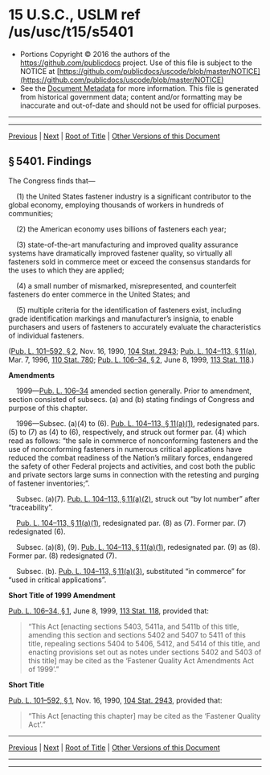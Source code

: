 ---
---

# 15 U.S.C., USLM ref /us/usc/t15/s5401

* Portions Copyright © 2016 the authors of the https://github.com/publicdocs project.
  Use of this file is subject to the NOTICE at [https://github.com/publicdocs/uscode/blob/master/NOTICE](https://github.com/publicdocs/uscode/blob/master/NOTICE)
* See the [Document Metadata](././../../../..//README.md) for more information.
  This file is generated from historical government data; content and/or formatting may be inaccurate and out-of-date and should not be used for official purposes.

----------
----------

[Previous](./../../../..//us/usc/t15/ch80/m__us_usc_t15_ch80.md) | [Next](./../../../..//us/usc/t15/ch80/m__us_usc_t15_s5402.md) | [Root of Title](./../../../../) | [Other Versions of this Document](https://publicdocs.github.io/go/links?ns=uslm&ref=%2Fus%2Fusc%2Ft15%2Fs5401)

## § 5401. Findings

The Congress finds that—

    (1) the United States fastener industry is a significant contributor to the global economy, employing thousands of workers in hundreds of communities;

    (2) the American economy uses billions of fasteners each year;

    (3) state-of-the-art manufacturing and improved quality assurance systems have dramatically improved fastener quality, so virtually all fasteners sold in commerce meet or exceed the consensus standards for the uses to which they are applied;

    (4) a small number of mismarked, misrepresented, and counterfeit fasteners do enter commerce in the United States; and

    (5) multiple criteria for the identification of fasteners exist, including grade identification markings and manufacturer’s insignia, to enable purchasers and users of fasteners to accurately evaluate the characteristics of individual fasteners.

([Pub. L. 101–592, § 2][/us/pl/101/592/s2], Nov. 16, 1990, [104 Stat. 2943][/us/stat/104/2943]; [Pub. L. 104–113, § 11(a)][/us/pl/104/113/s11/a], Mar. 7, 1996, [110 Stat. 780][/us/stat/110/780]; [Pub. L. 106–34, § 2][/us/pl/106/34/s2], June 8, 1999, [113 Stat. 118][/us/stat/113/118].)

 __Amendments__ 

    1999—[Pub. L. 106–34][/us/pl/106/34] amended section generally. Prior to amendment, section consisted of subsecs. (a) and (b) stating findings of Congress and purpose of this chapter.

    1996—Subsec. (a)(4) to (6). [Pub. L. 104–113, § 11(a)(1)][/us/pl/104/113/s11/a/1], redesignated pars. (5) to (7) as (4) to (6), respectively, and struck out former par. (4) which read as follows: “the sale in commerce of nonconforming fasteners and the use of nonconforming fasteners in numerous critical applications have reduced the combat readiness of the Nation’s military forces, endangered the safety of other Federal projects and activities, and cost both the public and private sectors large sums in connection with the retesting and purging of fastener inventories;”.

    Subsec. (a)(7). [Pub. L. 104–113, § 11(a)(2)][/us/pl/104/113/s11/a/2], struck out “by lot number” after “traceability”.

    [Pub. L. 104–113, § 11(a)(1)][/us/pl/104/113/s11/a/1], redesignated par. (8) as (7). Former par. (7) redesignated (6).

    Subsec. (a)(8), (9). [Pub. L. 104–113, § 11(a)(1)][/us/pl/104/113/s11/a/1], redesignated par. (9) as (8). Former par. (8) redesignated (7).

    Subsec. (b). [Pub. L. 104–113, § 11(a)(3)][/us/pl/104/113/s11/a/3], substituted “in commerce” for “used in critical applications”.

 __Short Title of 1999 Amendment__ 

[Pub. L. 106–34, § 1][/us/pl/106/34/s1], June 8, 1999, [113 Stat. 118][/us/stat/113/118], provided that: 

> “This Act \[enacting sections 5403, 5411a, and 5411b of this title, amending this section and sections 5402 and 5407 to 5411 of this title, repealing sections 5404 to 5406, 5412, and 5414 of this title, and enacting provisions set out as notes under sections 5402 and 5403 of this title\] may be cited as the ‘Fastener Quality Act Amendments Act of 1999’.”

 __Short Title__ 

[Pub. L. 101–592, § 1][/us/pl/101/592/s1], Nov. 16, 1990, [104 Stat. 2943][/us/stat/104/2943], provided that: 

> “This Act \[enacting this chapter\] may be cited as the ‘Fastener Quality Act’.”

----------

[Previous](./../../../..//us/usc/t15/ch80/m__us_usc_t15_ch80.md) | [Next](./../../../..//us/usc/t15/ch80/m__us_usc_t15_s5402.md) | [Root of Title](./../../../../) | [Other Versions of this Document](https://publicdocs.github.io/go/links?ns=uslm&ref=%2Fus%2Fusc%2Ft15%2Fs5401)

----------
----------

[/us/pl/101/592/s2]: https://publicdocs.github.io/go/links?ns=uslm&ref=%2Fus%2Fpl%2F101%2F592%2Fs2
[/us/stat/104/2943]: https://publicdocs.github.io/go/links?ns=uslm&ref=%2Fus%2Fstat%2F104%2F2943
[/us/pl/104/113/s11/a]: https://publicdocs.github.io/go/links?ns=uslm&ref=%2Fus%2Fpl%2F104%2F113%2Fs11%2Fa
[/us/stat/110/780]: https://publicdocs.github.io/go/links?ns=uslm&ref=%2Fus%2Fstat%2F110%2F780
[/us/pl/106/34/s2]: https://publicdocs.github.io/go/links?ns=uslm&ref=%2Fus%2Fpl%2F106%2F34%2Fs2
[/us/stat/113/118]: https://publicdocs.github.io/go/links?ns=uslm&ref=%2Fus%2Fstat%2F113%2F118
[/us/pl/106/34]: https://publicdocs.github.io/go/links?ns=uslm&ref=%2Fus%2Fpl%2F106%2F34
[/us/pl/104/113/s11/a/1]: https://publicdocs.github.io/go/links?ns=uslm&ref=%2Fus%2Fpl%2F104%2F113%2Fs11%2Fa%2F1
[/us/pl/104/113/s11/a/2]: https://publicdocs.github.io/go/links?ns=uslm&ref=%2Fus%2Fpl%2F104%2F113%2Fs11%2Fa%2F2
[/us/pl/104/113/s11/a/1]: https://publicdocs.github.io/go/links?ns=uslm&ref=%2Fus%2Fpl%2F104%2F113%2Fs11%2Fa%2F1
[/us/pl/104/113/s11/a/1]: https://publicdocs.github.io/go/links?ns=uslm&ref=%2Fus%2Fpl%2F104%2F113%2Fs11%2Fa%2F1
[/us/pl/104/113/s11/a/3]: https://publicdocs.github.io/go/links?ns=uslm&ref=%2Fus%2Fpl%2F104%2F113%2Fs11%2Fa%2F3
[/us/pl/106/34/s1]: https://publicdocs.github.io/go/links?ns=uslm&ref=%2Fus%2Fpl%2F106%2F34%2Fs1
[/us/stat/113/118]: https://publicdocs.github.io/go/links?ns=uslm&ref=%2Fus%2Fstat%2F113%2F118
[/us/pl/101/592/s1]: https://publicdocs.github.io/go/links?ns=uslm&ref=%2Fus%2Fpl%2F101%2F592%2Fs1
[/us/stat/104/2943]: https://publicdocs.github.io/go/links?ns=uslm&ref=%2Fus%2Fstat%2F104%2F2943


